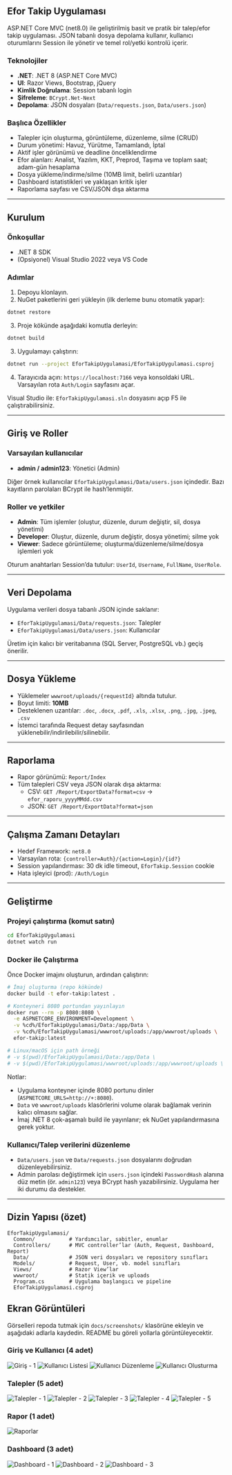 ## Efor Takip Uygulaması

ASP.NET Core MVC (net8.0) ile geliştirilmiş basit ve pratik bir talep/efor takip uygulaması. JSON tabanlı dosya depolama kullanır, kullanıcı oturumlarını Session ile yönetir ve temel rol/yetki kontrolü içerir.

### Teknolojiler
- **.NET**: .NET 8 (ASP.NET Core MVC)
- **UI**: Razor Views, Bootstrap, jQuery
- **Kimlik Doğrulama**: Session tabanlı login
- **Şifreleme**: `BCrypt.Net-Next`
- **Depolama**: JSON dosyaları (`Data/requests.json`, `Data/users.json`)

### Başlıca Özellikler
- Talepler için oluşturma, görüntüleme, düzenleme, silme (CRUD)
- Durum yönetimi: Havuz, Yürütme, Tamamlandı, İptal
- Aktif işler görünümü ve deadline önceliklendirme
- Efor alanları: Analist, Yazılım, KKT, Preprod, Taşıma ve toplam saat; adam-gün hesaplama
- Dosya yükleme/indirme/silme (10MB limit, belirli uzantılar)
- Dashboard istatistikleri ve yaklaşan kritik işler
- Raporlama sayfası ve CSV/JSON dışa aktarma

---

## Kurulum

### Önkoşullar
- .NET 8 SDK
- (Opsiyonel) Visual Studio 2022 veya VS Code

### Adımlar
1. Depoyu klonlayın.
2. NuGet paketlerini geri yükleyin (ilk derleme bunu otomatik yapar):
```bash
dotnet restore
```
3. Proje kökünde aşağıdaki komutla derleyin:
```bash
dotnet build
```
3. Uygulamayı çalıştırın:
```bash
dotnet run --project EforTakipUygulamasi/EforTakipUygulamasi.csproj
```
4. Tarayıcıda açın: `https://localhost:7166` veya konsoldaki URL. Varsayılan rota `Auth/Login` sayfasını açar.

Visual Studio ile: `EforTakipUygulamasi.sln` dosyasını açıp F5 ile çalıştırabilirsiniz.

---

## Giriş ve Roller

### Varsayılan kullanıcılar
- **admin / admin123**: Yönetici (Admin)

Diğer örnek kullanıcılar `EforTakipUygulamasi/Data/users.json` içindedir. Bazı kayıtların parolaları BCrypt ile hash’lenmiştir.

### Roller ve yetkiler
- **Admin**: Tüm işlemler (oluştur, düzenle, durum değiştir, sil, dosya yönetimi)
- **Developer**: Oluştur, düzenle, durum değiştir, dosya yönetimi; silme yok
- **Viewer**: Sadece görüntüleme; oluşturma/düzenleme/silme/dosya işlemleri yok

Oturum anahtarları Session’da tutulur: `UserId`, `Username`, `FullName`, `UserRole`.

---

## Veri Depolama

Uygulama verileri dosya tabanlı JSON içinde saklanır:
- `EforTakipUygulamasi/Data/requests.json`: Talepler
- `EforTakipUygulamasi/Data/users.json`: Kullanıcılar

Üretim için kalıcı bir veritabanına (SQL Server, PostgreSQL vb.) geçiş önerilir.

---

## Dosya Yükleme

- Yüklemeler `wwwroot/uploads/{requestId}` altında tutulur.
- Boyut limiti: **10MB**
- Desteklenen uzantılar: `.doc`, `.docx`, `.pdf`, `.xls`, `.xlsx`, `.png`, `.jpg`, `.jpeg`, `.csv`
- İstemci tarafında Request detay sayfasından yüklenebilir/indirilebilir/silinebilir.

---

## Raporlama

- Rapor görünümü: `Report/Index`
- Tüm talepleri CSV veya JSON olarak dışa aktarma:
  - CSV: `GET /Report/ExportData?format=csv` → `efor_raporu_yyyyMMdd.csv`
  - JSON: `GET /Report/ExportData?format=json`

---

## Çalışma Zamanı Detayları

- Hedef Framework: `net8.0`
- Varsayılan rota: `{controller=Auth}/{action=Login}/{id?}`
- Session yapılandırması: 30 dk idle timeout, `EforTakip.Session` cookie
- Hata işleyici (prod): `/Auth/Login`

---

## Geliştirme

### Projeyi çalıştırma (komut satırı)
```bash
cd EforTakipUygulamasi
dotnet watch run
```

### Docker ile Çalıştırma

Önce Docker imajını oluşturun, ardından çalıştırın:
```bash
# İmaj oluşturma (repo kökünde)
docker build -t efor-takip:latest .

# Konteyneri 8080 portundan yayınlayın
docker run --rm -p 8080:8080 \
  -e ASPNETCORE_ENVIRONMENT=Development \
  -v %cd%/EforTakipUygulamasi/Data:/app/Data \
  -v %cd%/EforTakipUygulamasi/wwwroot/uploads:/app/wwwroot/uploads \
  efor-takip:latest

# Linux/macOS için path örneği
# -v $(pwd)/EforTakipUygulamasi/Data:/app/Data \
# -v $(pwd)/EforTakipUygulamasi/wwwroot/uploads:/app/wwwroot/uploads \
```

Notlar:
- Uygulama konteyner içinde 8080 portunu dinler (`ASPNETCORE_URLS=http://+:8080`).
- `Data` ve `wwwroot/uploads` klasörlerini volume olarak bağlamak verinin kalıcı olmasını sağlar.
- İmaj .NET 8 çok-aşamalı build ile yayınlanır; ek NuGet yapılandırmasına gerek yoktur.

### Kullanıcı/Talep verilerini düzenleme
- `Data/users.json` ve `Data/requests.json` dosyalarını doğrudan düzenleyebilirsiniz.
- Admin parolası değiştirmek için `users.json` içindeki `PasswordHash` alanına düz metin (ör. `admin123`) veya BCrypt hash yazabilirsiniz. Uygulama her iki durumu da destekler.

---

## Dizin Yapısı (özet)
```
EforTakipUygulamasi/
  Common/           # Yardımcılar, sabitler, enumlar
  Controllers/      # MVC controller’lar (Auth, Request, Dashboard, Report)
  Data/             # JSON veri dosyaları ve repository sınıfları
  Models/           # Request, User, vb. model sınıfları
  Views/            # Razor View’lar
  wwwroot/          # Statik içerik ve uploads
  Program.cs        # Uygulama başlangıcı ve pipeline
  EforTakipUygulamasi.csproj
```

## Ekran Görüntüleri

Görselleri repoda tutmak için `docs/screenshots/` klasörüne ekleyin ve aşağıdaki adlarla kaydedin. README bu göreli yollarla görüntüleyecektir.

### Giriş ve Kullanıcı (4 adet)
![Giriş - 1](docs/screenshots/login-1.png)
![Kullanıcı Listesi](docs/screenshots/users-1.png)
![Kullanıcı Düzenleme](docs/screenshots/users-2.png)
![Kullanıcı Olusturma](docs/screenshots/users-3.png)

### Talepler (5 adet)
![Talepler - 1](docs/screenshots/requests-1.png)
![Talepler - 2](docs/screenshots/requests-2.png)
![Talepler - 3](docs/screenshots/requests-3.png)
![Talepler - 4](docs/screenshots/requests-4.png)
![Talepler - 5](docs/screenshots/requests-5.png)

### Rapor (1 adet)
![Raporlar](docs/screenshots/report-1.png)

### Dashboard (3 adet)
![Dashboard - 1](docs/screenshots/dashboard-1.png)
![Dashboard - 2](docs/screenshots/dashboard-2.png)
![Dashboard - 3](docs/screenshots/dashboard-3.png)



